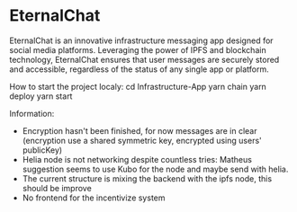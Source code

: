 # EternalChat
EternalChat is an innovative infrastructure messaging app designed for social media platforms. Leveraging the power of IPFS and blockchain technology, EternalChat ensures that user messages are securely stored and accessible, regardless of the status of any single app or platform.

How to start the project localy: 
cd Infrastructure-App 
yarn chain
yarn deploy 
yarn start


Information:
- Encryption hasn't been finished, for now messages are in clear (encryption use a shared symmetric key, encrypted using users' publicKey)
- Helia node is not networking despite countless tries: Matheus suggestion seems to use Kubo for the node and maybe send with helia.
- The current structure is mixing the backend with the ipfs node, this should be improve
- No frontend for the incentivize system